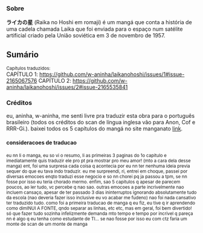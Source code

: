 ### Sobre
**ライカの星** (Raika no Hoshi em romaji) é um mangá que conta a história de uma cadela chamada Laika que foi enviada para o espaço num satélite artificial criado pela União soviética em 3 de novembro de 1957.

## Sumário
<sup>Capítulos traduzidos:</sup><br>
CAPÍTULO 1: https://github.com/w-aninha/laikanohoshi/issues/1#issue-2165067576
CAPÍTULO 2: https://github.com/w-aninha/laikanohoshi/issues/2#issue-2165535841

### Créditos
eu, aninha, w-aninha, me senti livre pra traduzir esta obra para o português brasileiro (todos os créditos do scan de língua inglesa vão para Anon, Cof e RRR-Gi.).
baixei todos os 5 capítulos do mangá no site manganato [link](https://manganato.com/manga-ih985964).

#### consideracoes de traducao
<sub>eu nn li o manga, eu so vi o resumo, li as primeiras 3 paginas do 1o capitulo e imediatamente quis traduzir ele pro pt pra mostrar pro meu amor! (mto a cara dela desse manga)
ent, foi uma surpresa cada coisa q acontecia por eu nn ter nenhuma ideia previa sequer do que eu tava indo traduzir.
eu me surpreendi, ri, entrei em choque, passei por diversas emocoes enqto traduzi esse negocio e so nn chorei pq ja passou a tpm, se nn fosse por isso eu teria chorado mermo.
enfim, sao 5 capitulos q apesar de parecem poucos, ao ler tudo, vc percebe q nao sao. 
outras emocoes a parte incrivelmente nao incluem cansaço, apesar de ter passado 3 dias ininterruptos ignorando absolutamente tudo da escola (nao deveria fazer isso inclusive eu vo acabar me fudeno) nao foi nada cansativo ter traduzido tudo. como foi a primeira traducao de manga q eu fiz, eu tive q ir aprendendo como dimINUI A FONTE, qndo separar as linhas, etc etc, mas em geral, foi bem divertido! só que fazer tudo sozinha infelizmente demanda mto tempo e tempo por incrivel q pareça nn é algo q eu tenha como estudante de TI... se nao fosse por isso eu com ctz faria um monte de scan de um monte de manga</sub>

